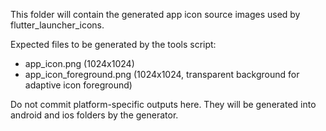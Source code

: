 This folder will contain the generated app icon source images used by flutter_launcher_icons.

Expected files to be generated by the tools script:
- app_icon.png (1024x1024)
- app_icon_foreground.png (1024x1024, transparent background for adaptive icon foreground)

Do not commit platform-specific outputs here. They will be generated into android and ios folders by the generator.